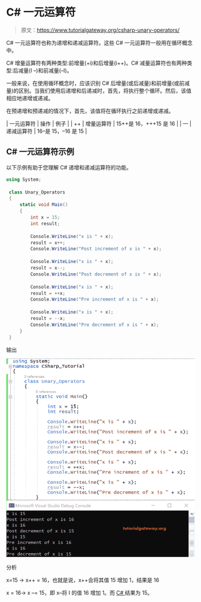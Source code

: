 # C# 一元运算符

> 原文：<https://www.tutorialgateway.org/csharp-unary-operators/>

C# 一元运算符也称为递增和递减运算符。这些 C# 一元运算符一般用在循环概念中。

C# 增量运算符有两种类型:前增量(+i)和后增量(i++)。C# 减量运算符也有两种类型:后减量(I –)和前减量(–I)。

一般来说，在使用循环概念时，应该识别 C# 后增量(或后减量)和前增量(或前减量)的区别。当我们使用后递增和后递减时，首先，将执行整个循环。然后，该值相应地递增或递减。

在预递增和预递减的情况下，首先，该值将在循环执行之前递增或递减。

| 一元运算符 | 操作 | 例子 |
| ++ | 增量运算符 | 15++是 16，+++15 是 16 |
| — | 递减运算符 | 16–是 15，–16 是 15 |

## C# 一元运算符示例

以下示例有助于您理解 C# 递增和递减运算符的功能。

```cs
using System;

 class Unary_Operators
 {
     static void Main()
     {
         int x = 15;
         int result;

         Console.WriteLine("x is " + x);
         result = x++;
         Console.WriteLine("Post increment of x is " + x);

         Console.WriteLine("x is " + x);
         result = x--;
         Console.WriteLine("Post decrement of x is " + x);

         Console.WriteLine("x is " + x);
         result = ++x;
         Console.WriteLine("Pre increment of x is " + x);

         Console.WriteLine("x is " + x);
         result = --x;
         Console.WriteLine("Pre decrement of x is " + x);
     }
 }
```

输出

![C# Unary Operators 1](img/f0a40d6202bf311330394bd832131a80.png)

分析

x=15 -> x++ = 16，也就是说，x++会将其值 15 增加 1，结果是 16

x = 16-> x –= 15，即 x–将 I 的值 16 增加 1。而 [C# ](https://www.tutorialgateway.org/csharp-tutorial/) 结果为 15。